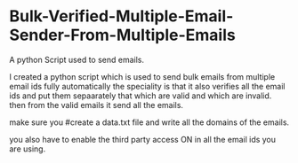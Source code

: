 # Bulk-Verified-Multiple-Email-Sender-From-Multiple-Emails
A python Script used to send emails.

I created a python script which is used to send bulk emails from multiple email ids fully automatically
the speciality is that it also verifies all the email ids and put them sepaarately that which are valid and which are invalid.
then from the valid emails it send all the emails.

make sure you #create a data.txt file and write all the domains of the emails.

you also have to enable the third party access ON in all the email ids you are using.

